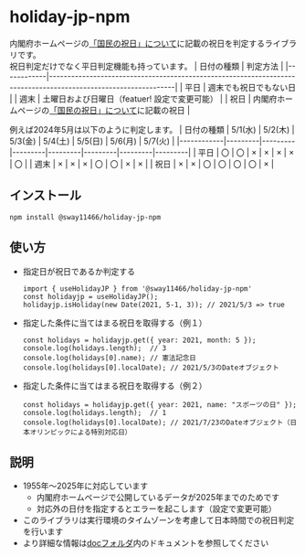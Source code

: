 # holiday-jp-npm

内閣府ホームページの[「国民の祝日」について](https://www8.cao.go.jp/chosei/shukujitsu/gaiyou.html)に記載の祝日を判定するライブラリです。  
祝日判定だけでなく平日判定機能も持っています。
| 日付の種類 | 判定方法 |
|------------|----------------------------------------------------------------------------------------------------------------|
| 平日 | 週末でも祝日でもない日 |
| 週末 | 土曜日および日曜日（featuer! 設定で変更可能） |
| 祝日 | 内閣府ホームページの[「国民の祝日」について](https://www8.cao.go.jp/chosei/shukujitsu/gaiyou.html)に記載の祝日 |

例えば2024年5月は以下のように判定します。
| 日付の種類 | 5/1(水) | 5/2(木) | 5/3(金) | 5/4(土) | 5/5(日) | 5/6(月) | 5/7(火) |
|------------|---------|---------|---------|---------|---------|---------|---------|
| 平日 | 〇 | 〇 | × | × | × | × | 〇 |
| 週末 | × | × | × | 〇 | 〇 | × | × |
| 祝日 | × | × | 〇 | 〇 | 〇 | 〇 | × |

## インストール

```
npm install @sway11466/holiday-jp-npm
```

## 使い方

-   指定日が祝日であるか判定する
    ```
    import { useHolidayJP } from '@sway11466/holiday-jp-npm'
    const holidayjp = useHolidayJP();
    holidayjp.isHoliday(new Date(2021, 5-1, 3)); // 2021/5/3 => true
    ```
-   指定した条件に当てはまる祝日を取得する（例１）
    ```
    const holidays = holidayjp.get({ year: 2021, month: 5 });
    console.log(holidays.length);  // 3
    console.log(holidays[0].name); // 憲法記念日
    console.log(holidays[0].localDate); // 2021/5/3のDateオブジェクト
    ```
-   指定した条件に当てはまる祝日を取得する（例２）
    ```
    const holidays = holidayjp.get({ year: 2021, name: "スポーツの日" });
    console.log(holidays.length);  // 1
    console.log(holidays[0].localDate); // 2021/7/23のDateオブジェクト（日本オリンピックによる特別対応日）
    ```

## 説明

-   1955年～2025年に対応しています
    -   内閣府ホームページで公開しているデータが2025年までのためです
    -   対応外の日付を指定するとエラーを起こします（設定で変更可能）
-   このライブラリは実行環境のタイムゾーンを考慮して日本時間での祝日判定を行います
-   より詳細な情報は[docフォルダ](./doc/index.md)内のドキュメントを参照してください
